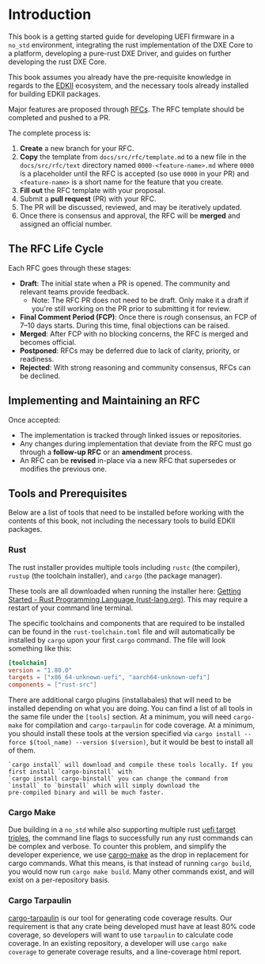 # Introduction

This book is a getting started guide for developing UEFI firmware in a `no_std` environment,
integrating the rust implementation of the DXE Core to a platform, developing a pure-rust DXE
Driver, and guides on further developing the rust DXE Core.

This book assumes you already have the pre-requisite knowledge in regards to the [EDKII](https://github.com/tianocore/edk2)
ecosystem, and the necessary tools already installed for building EDKII packages.

Major features are proposed through [RFCs](rfc/template.md). The RFC template should be completed and pushed to a PR.

The complete process is:

1. **Create** a new branch for your RFC.
2. **Copy** the template from `docs/src/rfc/template.md` to a new file in the `docs/src/rfc/text` directory named
   `0000-<feature-name>.md` where `0000` is a placeholder until the RFC is accepted (so use `0000` in your PR) and
   `<feature-name>` is a short name for the feature that you create.
3. **Fill out** the RFC template with your proposal.
4. Submit a **pull request** (PR) with your RFC.
5. The PR will be discussed, reviewed, and may be iteratively updated.
6. Once there is consensus and approval, the RFC will be **merged** and assigned an official number.

## The RFC Life Cycle

Each RFC goes through these stages:

- **Draft**: The initial state when a PR is opened. The community and relevant teams provide feedback.
  - Note: The RFC PR does not need to be draft. Only make it a draft if you're still working on the PR prior to
    submitting it for review.
- **Final Comment Period (FCP)**: Once there is rough consensus, an FCP of 7–10 days starts. During this time, final
  objections can be raised.
- **Merged**: After FCP with no blocking concerns, the RFC is merged and becomes official.
- **Postponed**: RFCs may be deferred due to lack of clarity, priority, or readiness.
- **Rejected**: With strong reasoning and community consensus, RFCs can be declined.

## Implementing and Maintaining an RFC

Once accepted:

- The implementation is tracked through linked issues or repositories.
- Any changes during implementation that deviate from the RFC must go through a **follow-up RFC** or an
  **amendment** process.
- An RFC can be **revised** in-place via a new RFC that supersedes or modifies the previous one.

## Tools and Prerequisites

Below are a list of tools that need to be installed before working with the contents of this book,
not including the necessary tools to build EDKII packages.

### Rust

The rust installer provides multiple tools including `rustc` (the compiler), `rustup`
(the toolchain installer), and `cargo` (the package manager).

These tools are all downloaded when running the installer here: [Getting Started - Rust Programming Language (rust-lang.org)](https://www.rust-lang.org/learn/get-started).
This may require a restart of your command line terminal.

The specific toolchains and components that are required to be installed can be found in the `rust-toolchain.toml`
file and will automatically be installed by `cargo` upon your first `cargo` command. The file will look something like
this:

``` toml
[toolchain]
version = "1.80.0"
targets = ["x86_64-unknown-uefi", "aarch64-unknown-uefi"]
components = ["rust-src"]
```

There are additional cargo plugins (installabales) that will need to be installed depending on what you are doing. You
can find a list of all tools in the same file under the `[tools]` section. At a minimum, you will need `cargo-make` for
compilation and `cargo-tarpaulin` for code coverage. At a minimum, you should install these tools at the version
specified via `cargo install --force $(tool_name) --version $(version)`, but it would be best to install all of them.

``` admonish note
`cargo install` will download and compile these tools locally. If you first install `cargo-binstall` with
`cargo install cargo-binstall` you can change the command from `install` to `binstall` which will simply download the
pre-compiled binary and will be much faster.
```

### Cargo Make

Due building in a `no_std` while also supporting multiple rust [uefi target triples](https://doc.rust-lang.org/nightly/rustc/platform-support/unknown-uefi.html#-unknown-uefi),
the command line flags to successfully run any rust commands can be complex and verbose. To counter
this problem, and simplify the developer experience, we use [cargo-make](https://github.com/sagiegurari/cargo-make)
as the drop in replacement for cargo commands. What this means, is that instead of running
`cargo build`, you would now run `cargo make build`. Many other commands exist, and will exist on a
per-repository basis.

### Cargo Tarpaulin

[cargo-tarpaulin](https://github.com/xd009642/tarpaulin) is our tool for generating code coverage
results. Our requirement is that any crate being developed must have at least 80% code coverage,
so developers will want to use `tarpaulin` to calculate code coverage. In an existing repository,
a developer will use `cargo make coverage` to generate coverage results, and a line-coverage html
report.
